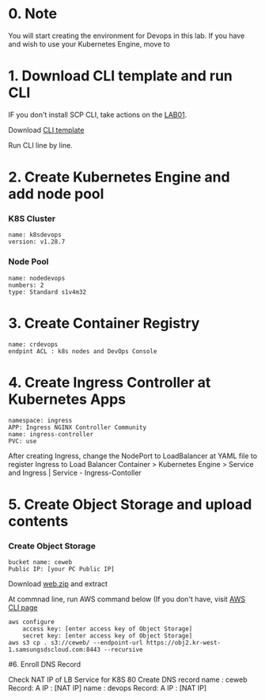 # 0. Note

You will start creating the environment for Devops in this lab. If you have and wish to use your Kubernetes Engine, move to 

# 1. Download CLI template and run CLI 

IF you don't install SCP CLI, take actions on the [LAB01](https://github.com/scp-cloudacademy/ce-advanced/blob/main/01/2_On_SCP/1_config_cli.md).

Download [CLI template](https://github.com/scp-cloudacademy/ce-advanced/blob/main/24/cli_devops_env.xlsx)

Run CLI line by line.

# 2. Create Kubernetes Engine and add node pool
### K8S Cluster
    name: k8sdevops
    version: v1.28.7
### Node Pool
    name: nodedevops
    numbers: 2
    type: Standard s1v4m32

# 3. Create Container Registry
    name: crdevops
    endpint ACL : k8s nodes and DevOps Console

# 4. Create Ingress Controller at Kubernetes Apps
    namespace: ingress
    APP: Ingress NGINX Controller Community
    name: ingress-controller
    PVC: use
 After creating Ingress, change the NodePort to LoadBalancer at YAML file to register Ingress to Load Balancer
    Container > Kubernetes Engine > Service and Ingress | Service - Ingress-Contoller 

# 5. Create Object Storage and upload contents

### Create Object Storage
    bucket name: ceweb
    Public IP: [your PC Public IP]

Download [web.zip](https://github.com/scp-cloudacademy/ce-advanced/blob/main/24/web.zip) and extract 

At commnad line, run AWS command below (If you don't have, visit [AWS CLI page](https://aws.amazon.com/ko/cli/)

    aws configure
        access key: [enter access key of Object Storage]
        secret key: [enter access key of Object Storage]
    aws s3 cp . s3://ceweb/ --endpoint-url https://obj2.kr-west-1.samsungsdscloud.com:8443 --recursive
    

#6. Enroll DNS Record

Check NAT IP of LB Service for K8S 80 
Create DNS record 
  name : ceweb
    Record: A
    IP : [NAT IP]
  name : devops
    Record: A
    IP : [NAT IP]  
